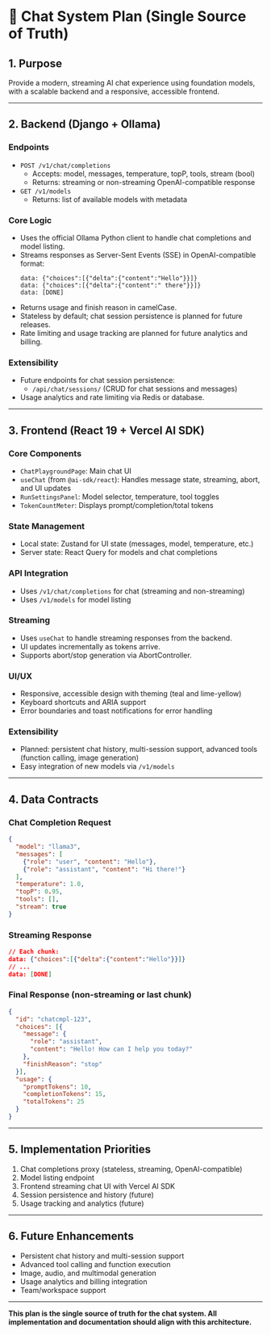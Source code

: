 # 🧩 Chat System Plan (Single Source of Truth)

## 1. Purpose
Provide a modern, streaming AI chat experience using foundation models, with a scalable backend and a responsive, accessible frontend.

---

## 2. Backend (Django + Ollama)

### Endpoints
- `POST /v1/chat/completions`  
  - Accepts: model, messages, temperature, topP, tools, stream (bool)
  - Returns: streaming or non-streaming OpenAI-compatible response
- `GET /v1/models`  
  - Returns: list of available models with metadata

### Core Logic
- Uses the official Ollama Python client to handle chat completions and model listing.
- Streams responses as Server-Sent Events (SSE) in OpenAI-compatible format:
  ```
  data: {"choices":[{"delta":{"content":"Hello"}}]}
  data: {"choices":[{"delta":{"content":" there"}}]}
  data: [DONE]
  ```
- Returns usage and finish reason in camelCase.
- Stateless by default; chat session persistence is planned for future releases.
- Rate limiting and usage tracking are planned for future analytics and billing.

### Extensibility
- Future endpoints for chat session persistence:
  - `/api/chat/sessions/` (CRUD for chat sessions and messages)
- Usage analytics and rate limiting via Redis or database.

---

## 3. Frontend (React 19 + Vercel AI SDK)

### Core Components
- `ChatPlaygroundPage`: Main chat UI
- `useChat` (from `@ai-sdk/react`): Handles message state, streaming, abort, and UI updates
- `RunSettingsPanel`: Model selector, temperature, tool toggles
- `TokenCountMeter`: Displays prompt/completion/total tokens

### State Management
- Local state: Zustand for UI state (messages, model, temperature, etc.)
- Server state: React Query for models and chat completions

### API Integration
- Uses `/v1/chat/completions` for chat (streaming and non-streaming)
- Uses `/v1/models` for model listing

### Streaming
- Uses `useChat` to handle streaming responses from the backend.
- UI updates incrementally as tokens arrive.
- Supports abort/stop generation via AbortController.

### UI/UX
- Responsive, accessible design with theming (teal and lime-yellow)
- Keyboard shortcuts and ARIA support
- Error boundaries and toast notifications for error handling

### Extensibility
- Planned: persistent chat history, multi-session support, advanced tools (function calling, image generation)
- Easy integration of new models via `/v1/models`

---

## 4. Data Contracts

### Chat Completion Request
```json
{
  "model": "llama3",
  "messages": [
    {"role": "user", "content": "Hello"},
    {"role": "assistant", "content": "Hi there!"}
  ],
  "temperature": 1.0,
  "topP": 0.95,
  "tools": [],
  "stream": true
}
```

### Streaming Response
```json
// Each chunk:
data: {"choices":[{"delta":{"content":"Hello"}}]}
// ...
data: [DONE]
```

### Final Response (non-streaming or last chunk)
```json
{
  "id": "chatcmpl-123",
  "choices": [{
    "message": {
      "role": "assistant",
      "content": "Hello! How can I help you today?"
    },
    "finishReason": "stop"
  }],
  "usage": {
    "promptTokens": 10,
    "completionTokens": 15,
    "totalTokens": 25
  }
}
```

---

## 5. Implementation Priorities

1. Chat completions proxy (stateless, streaming, OpenAI-compatible)
2. Model listing endpoint
3. Frontend streaming chat UI with Vercel AI SDK
4. Session persistence and history (future)
5. Usage tracking and analytics (future)

---

## 6. Future Enhancements

- Persistent chat history and multi-session support
- Advanced tool calling and function execution
- Image, audio, and multimodal generation
- Usage analytics and billing integration
- Team/workspace support

---

**This plan is the single source of truth for the chat system. All implementation and documentation should align with this architecture.** 
